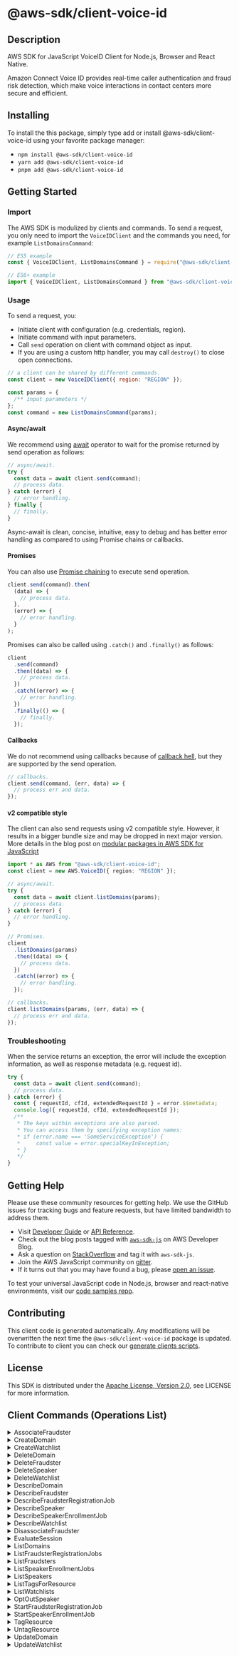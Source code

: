 <!-- generated file, do not edit directly -->

# @aws-sdk/client-voice-id

## Description

AWS SDK for JavaScript VoiceID Client for Node.js, Browser and React Native.

<p>Amazon Connect Voice ID provides real-time caller authentication and fraud risk detection, which
make voice interactions in contact centers more secure and efficient.</p>

## Installing

To install the this package, simply type add or install @aws-sdk/client-voice-id
using your favorite package manager:

- `npm install @aws-sdk/client-voice-id`
- `yarn add @aws-sdk/client-voice-id`
- `pnpm add @aws-sdk/client-voice-id`

## Getting Started

### Import

The AWS SDK is modulized by clients and commands.
To send a request, you only need to import the `VoiceIDClient` and
the commands you need, for example `ListDomainsCommand`:

```js
// ES5 example
const { VoiceIDClient, ListDomainsCommand } = require("@aws-sdk/client-voice-id");
```

```ts
// ES6+ example
import { VoiceIDClient, ListDomainsCommand } from "@aws-sdk/client-voice-id";
```

### Usage

To send a request, you:

- Initiate client with configuration (e.g. credentials, region).
- Initiate command with input parameters.
- Call `send` operation on client with command object as input.
- If you are using a custom http handler, you may call `destroy()` to close open connections.

```js
// a client can be shared by different commands.
const client = new VoiceIDClient({ region: "REGION" });

const params = {
  /** input parameters */
};
const command = new ListDomainsCommand(params);
```

#### Async/await

We recommend using [await](https://developer.mozilla.org/en-US/docs/Web/JavaScript/Reference/Operators/await)
operator to wait for the promise returned by send operation as follows:

```js
// async/await.
try {
  const data = await client.send(command);
  // process data.
} catch (error) {
  // error handling.
} finally {
  // finally.
}
```

Async-await is clean, concise, intuitive, easy to debug and has better error handling
as compared to using Promise chains or callbacks.

#### Promises

You can also use [Promise chaining](https://developer.mozilla.org/en-US/docs/Web/JavaScript/Guide/Using_promises#chaining)
to execute send operation.

```js
client.send(command).then(
  (data) => {
    // process data.
  },
  (error) => {
    // error handling.
  }
);
```

Promises can also be called using `.catch()` and `.finally()` as follows:

```js
client
  .send(command)
  .then((data) => {
    // process data.
  })
  .catch((error) => {
    // error handling.
  })
  .finally(() => {
    // finally.
  });
```

#### Callbacks

We do not recommend using callbacks because of [callback hell](http://callbackhell.com/),
but they are supported by the send operation.

```js
// callbacks.
client.send(command, (err, data) => {
  // process err and data.
});
```

#### v2 compatible style

The client can also send requests using v2 compatible style.
However, it results in a bigger bundle size and may be dropped in next major version. More details in the blog post
on [modular packages in AWS SDK for JavaScript](https://aws.amazon.com/blogs/developer/modular-packages-in-aws-sdk-for-javascript/)

```ts
import * as AWS from "@aws-sdk/client-voice-id";
const client = new AWS.VoiceID({ region: "REGION" });

// async/await.
try {
  const data = await client.listDomains(params);
  // process data.
} catch (error) {
  // error handling.
}

// Promises.
client
  .listDomains(params)
  .then((data) => {
    // process data.
  })
  .catch((error) => {
    // error handling.
  });

// callbacks.
client.listDomains(params, (err, data) => {
  // process err and data.
});
```

### Troubleshooting

When the service returns an exception, the error will include the exception information,
as well as response metadata (e.g. request id).

```js
try {
  const data = await client.send(command);
  // process data.
} catch (error) {
  const { requestId, cfId, extendedRequestId } = error.$$metadata;
  console.log({ requestId, cfId, extendedRequestId });
  /**
   * The keys within exceptions are also parsed.
   * You can access them by specifying exception names:
   * if (error.name === 'SomeServiceException') {
   *     const value = error.specialKeyInException;
   * }
   */
}
```

## Getting Help

Please use these community resources for getting help.
We use the GitHub issues for tracking bugs and feature requests, but have limited bandwidth to address them.

- Visit [Developer Guide](https://docs.aws.amazon.com/sdk-for-javascript/v3/developer-guide/welcome.html)
  or [API Reference](https://docs.aws.amazon.com/AWSJavaScriptSDK/v3/latest/index.html).
- Check out the blog posts tagged with [`aws-sdk-js`](https://aws.amazon.com/blogs/developer/tag/aws-sdk-js/)
  on AWS Developer Blog.
- Ask a question on [StackOverflow](https://stackoverflow.com/questions/tagged/aws-sdk-js) and tag it with `aws-sdk-js`.
- Join the AWS JavaScript community on [gitter](https://gitter.im/aws/aws-sdk-js-v3).
- If it turns out that you may have found a bug, please [open an issue](https://github.com/aws/aws-sdk-js-v3/issues/new/choose).

To test your universal JavaScript code in Node.js, browser and react-native environments,
visit our [code samples repo](https://github.com/aws-samples/aws-sdk-js-tests).

## Contributing

This client code is generated automatically. Any modifications will be overwritten the next time the `@aws-sdk/client-voice-id` package is updated.
To contribute to client you can check our [generate clients scripts](https://github.com/aws/aws-sdk-js-v3/tree/main/scripts/generate-clients).

## License

This SDK is distributed under the
[Apache License, Version 2.0](http://www.apache.org/licenses/LICENSE-2.0),
see LICENSE for more information.

## Client Commands (Operations List)

<details>
<summary>
AssociateFraudster
</summary>

[Command API Reference](https://docs.aws.amazon.com/AWSJavaScriptSDK/v3/latest/clients/client-voice-id/classes/associatefraudstercommand.html) / [Input](https://docs.aws.amazon.com/AWSJavaScriptSDK/v3/latest/clients/client-voice-id/interfaces/associatefraudstercommandinput.html) / [Output](https://docs.aws.amazon.com/AWSJavaScriptSDK/v3/latest/clients/client-voice-id/interfaces/associatefraudstercommandoutput.html)

</details>
<details>
<summary>
CreateDomain
</summary>

[Command API Reference](https://docs.aws.amazon.com/AWSJavaScriptSDK/v3/latest/clients/client-voice-id/classes/createdomaincommand.html) / [Input](https://docs.aws.amazon.com/AWSJavaScriptSDK/v3/latest/clients/client-voice-id/interfaces/createdomaincommandinput.html) / [Output](https://docs.aws.amazon.com/AWSJavaScriptSDK/v3/latest/clients/client-voice-id/interfaces/createdomaincommandoutput.html)

</details>
<details>
<summary>
CreateWatchlist
</summary>

[Command API Reference](https://docs.aws.amazon.com/AWSJavaScriptSDK/v3/latest/clients/client-voice-id/classes/createwatchlistcommand.html) / [Input](https://docs.aws.amazon.com/AWSJavaScriptSDK/v3/latest/clients/client-voice-id/interfaces/createwatchlistcommandinput.html) / [Output](https://docs.aws.amazon.com/AWSJavaScriptSDK/v3/latest/clients/client-voice-id/interfaces/createwatchlistcommandoutput.html)

</details>
<details>
<summary>
DeleteDomain
</summary>

[Command API Reference](https://docs.aws.amazon.com/AWSJavaScriptSDK/v3/latest/clients/client-voice-id/classes/deletedomaincommand.html) / [Input](https://docs.aws.amazon.com/AWSJavaScriptSDK/v3/latest/clients/client-voice-id/interfaces/deletedomaincommandinput.html) / [Output](https://docs.aws.amazon.com/AWSJavaScriptSDK/v3/latest/clients/client-voice-id/interfaces/deletedomaincommandoutput.html)

</details>
<details>
<summary>
DeleteFraudster
</summary>

[Command API Reference](https://docs.aws.amazon.com/AWSJavaScriptSDK/v3/latest/clients/client-voice-id/classes/deletefraudstercommand.html) / [Input](https://docs.aws.amazon.com/AWSJavaScriptSDK/v3/latest/clients/client-voice-id/interfaces/deletefraudstercommandinput.html) / [Output](https://docs.aws.amazon.com/AWSJavaScriptSDK/v3/latest/clients/client-voice-id/interfaces/deletefraudstercommandoutput.html)

</details>
<details>
<summary>
DeleteSpeaker
</summary>

[Command API Reference](https://docs.aws.amazon.com/AWSJavaScriptSDK/v3/latest/clients/client-voice-id/classes/deletespeakercommand.html) / [Input](https://docs.aws.amazon.com/AWSJavaScriptSDK/v3/latest/clients/client-voice-id/interfaces/deletespeakercommandinput.html) / [Output](https://docs.aws.amazon.com/AWSJavaScriptSDK/v3/latest/clients/client-voice-id/interfaces/deletespeakercommandoutput.html)

</details>
<details>
<summary>
DeleteWatchlist
</summary>

[Command API Reference](https://docs.aws.amazon.com/AWSJavaScriptSDK/v3/latest/clients/client-voice-id/classes/deletewatchlistcommand.html) / [Input](https://docs.aws.amazon.com/AWSJavaScriptSDK/v3/latest/clients/client-voice-id/interfaces/deletewatchlistcommandinput.html) / [Output](https://docs.aws.amazon.com/AWSJavaScriptSDK/v3/latest/clients/client-voice-id/interfaces/deletewatchlistcommandoutput.html)

</details>
<details>
<summary>
DescribeDomain
</summary>

[Command API Reference](https://docs.aws.amazon.com/AWSJavaScriptSDK/v3/latest/clients/client-voice-id/classes/describedomaincommand.html) / [Input](https://docs.aws.amazon.com/AWSJavaScriptSDK/v3/latest/clients/client-voice-id/interfaces/describedomaincommandinput.html) / [Output](https://docs.aws.amazon.com/AWSJavaScriptSDK/v3/latest/clients/client-voice-id/interfaces/describedomaincommandoutput.html)

</details>
<details>
<summary>
DescribeFraudster
</summary>

[Command API Reference](https://docs.aws.amazon.com/AWSJavaScriptSDK/v3/latest/clients/client-voice-id/classes/describefraudstercommand.html) / [Input](https://docs.aws.amazon.com/AWSJavaScriptSDK/v3/latest/clients/client-voice-id/interfaces/describefraudstercommandinput.html) / [Output](https://docs.aws.amazon.com/AWSJavaScriptSDK/v3/latest/clients/client-voice-id/interfaces/describefraudstercommandoutput.html)

</details>
<details>
<summary>
DescribeFraudsterRegistrationJob
</summary>

[Command API Reference](https://docs.aws.amazon.com/AWSJavaScriptSDK/v3/latest/clients/client-voice-id/classes/describefraudsterregistrationjobcommand.html) / [Input](https://docs.aws.amazon.com/AWSJavaScriptSDK/v3/latest/clients/client-voice-id/interfaces/describefraudsterregistrationjobcommandinput.html) / [Output](https://docs.aws.amazon.com/AWSJavaScriptSDK/v3/latest/clients/client-voice-id/interfaces/describefraudsterregistrationjobcommandoutput.html)

</details>
<details>
<summary>
DescribeSpeaker
</summary>

[Command API Reference](https://docs.aws.amazon.com/AWSJavaScriptSDK/v3/latest/clients/client-voice-id/classes/describespeakercommand.html) / [Input](https://docs.aws.amazon.com/AWSJavaScriptSDK/v3/latest/clients/client-voice-id/interfaces/describespeakercommandinput.html) / [Output](https://docs.aws.amazon.com/AWSJavaScriptSDK/v3/latest/clients/client-voice-id/interfaces/describespeakercommandoutput.html)

</details>
<details>
<summary>
DescribeSpeakerEnrollmentJob
</summary>

[Command API Reference](https://docs.aws.amazon.com/AWSJavaScriptSDK/v3/latest/clients/client-voice-id/classes/describespeakerenrollmentjobcommand.html) / [Input](https://docs.aws.amazon.com/AWSJavaScriptSDK/v3/latest/clients/client-voice-id/interfaces/describespeakerenrollmentjobcommandinput.html) / [Output](https://docs.aws.amazon.com/AWSJavaScriptSDK/v3/latest/clients/client-voice-id/interfaces/describespeakerenrollmentjobcommandoutput.html)

</details>
<details>
<summary>
DescribeWatchlist
</summary>

[Command API Reference](https://docs.aws.amazon.com/AWSJavaScriptSDK/v3/latest/clients/client-voice-id/classes/describewatchlistcommand.html) / [Input](https://docs.aws.amazon.com/AWSJavaScriptSDK/v3/latest/clients/client-voice-id/interfaces/describewatchlistcommandinput.html) / [Output](https://docs.aws.amazon.com/AWSJavaScriptSDK/v3/latest/clients/client-voice-id/interfaces/describewatchlistcommandoutput.html)

</details>
<details>
<summary>
DisassociateFraudster
</summary>

[Command API Reference](https://docs.aws.amazon.com/AWSJavaScriptSDK/v3/latest/clients/client-voice-id/classes/disassociatefraudstercommand.html) / [Input](https://docs.aws.amazon.com/AWSJavaScriptSDK/v3/latest/clients/client-voice-id/interfaces/disassociatefraudstercommandinput.html) / [Output](https://docs.aws.amazon.com/AWSJavaScriptSDK/v3/latest/clients/client-voice-id/interfaces/disassociatefraudstercommandoutput.html)

</details>
<details>
<summary>
EvaluateSession
</summary>

[Command API Reference](https://docs.aws.amazon.com/AWSJavaScriptSDK/v3/latest/clients/client-voice-id/classes/evaluatesessioncommand.html) / [Input](https://docs.aws.amazon.com/AWSJavaScriptSDK/v3/latest/clients/client-voice-id/interfaces/evaluatesessioncommandinput.html) / [Output](https://docs.aws.amazon.com/AWSJavaScriptSDK/v3/latest/clients/client-voice-id/interfaces/evaluatesessioncommandoutput.html)

</details>
<details>
<summary>
ListDomains
</summary>

[Command API Reference](https://docs.aws.amazon.com/AWSJavaScriptSDK/v3/latest/clients/client-voice-id/classes/listdomainscommand.html) / [Input](https://docs.aws.amazon.com/AWSJavaScriptSDK/v3/latest/clients/client-voice-id/interfaces/listdomainscommandinput.html) / [Output](https://docs.aws.amazon.com/AWSJavaScriptSDK/v3/latest/clients/client-voice-id/interfaces/listdomainscommandoutput.html)

</details>
<details>
<summary>
ListFraudsterRegistrationJobs
</summary>

[Command API Reference](https://docs.aws.amazon.com/AWSJavaScriptSDK/v3/latest/clients/client-voice-id/classes/listfraudsterregistrationjobscommand.html) / [Input](https://docs.aws.amazon.com/AWSJavaScriptSDK/v3/latest/clients/client-voice-id/interfaces/listfraudsterregistrationjobscommandinput.html) / [Output](https://docs.aws.amazon.com/AWSJavaScriptSDK/v3/latest/clients/client-voice-id/interfaces/listfraudsterregistrationjobscommandoutput.html)

</details>
<details>
<summary>
ListFraudsters
</summary>

[Command API Reference](https://docs.aws.amazon.com/AWSJavaScriptSDK/v3/latest/clients/client-voice-id/classes/listfraudsterscommand.html) / [Input](https://docs.aws.amazon.com/AWSJavaScriptSDK/v3/latest/clients/client-voice-id/interfaces/listfraudsterscommandinput.html) / [Output](https://docs.aws.amazon.com/AWSJavaScriptSDK/v3/latest/clients/client-voice-id/interfaces/listfraudsterscommandoutput.html)

</details>
<details>
<summary>
ListSpeakerEnrollmentJobs
</summary>

[Command API Reference](https://docs.aws.amazon.com/AWSJavaScriptSDK/v3/latest/clients/client-voice-id/classes/listspeakerenrollmentjobscommand.html) / [Input](https://docs.aws.amazon.com/AWSJavaScriptSDK/v3/latest/clients/client-voice-id/interfaces/listspeakerenrollmentjobscommandinput.html) / [Output](https://docs.aws.amazon.com/AWSJavaScriptSDK/v3/latest/clients/client-voice-id/interfaces/listspeakerenrollmentjobscommandoutput.html)

</details>
<details>
<summary>
ListSpeakers
</summary>

[Command API Reference](https://docs.aws.amazon.com/AWSJavaScriptSDK/v3/latest/clients/client-voice-id/classes/listspeakerscommand.html) / [Input](https://docs.aws.amazon.com/AWSJavaScriptSDK/v3/latest/clients/client-voice-id/interfaces/listspeakerscommandinput.html) / [Output](https://docs.aws.amazon.com/AWSJavaScriptSDK/v3/latest/clients/client-voice-id/interfaces/listspeakerscommandoutput.html)

</details>
<details>
<summary>
ListTagsForResource
</summary>

[Command API Reference](https://docs.aws.amazon.com/AWSJavaScriptSDK/v3/latest/clients/client-voice-id/classes/listtagsforresourcecommand.html) / [Input](https://docs.aws.amazon.com/AWSJavaScriptSDK/v3/latest/clients/client-voice-id/interfaces/listtagsforresourcecommandinput.html) / [Output](https://docs.aws.amazon.com/AWSJavaScriptSDK/v3/latest/clients/client-voice-id/interfaces/listtagsforresourcecommandoutput.html)

</details>
<details>
<summary>
ListWatchlists
</summary>

[Command API Reference](https://docs.aws.amazon.com/AWSJavaScriptSDK/v3/latest/clients/client-voice-id/classes/listwatchlistscommand.html) / [Input](https://docs.aws.amazon.com/AWSJavaScriptSDK/v3/latest/clients/client-voice-id/interfaces/listwatchlistscommandinput.html) / [Output](https://docs.aws.amazon.com/AWSJavaScriptSDK/v3/latest/clients/client-voice-id/interfaces/listwatchlistscommandoutput.html)

</details>
<details>
<summary>
OptOutSpeaker
</summary>

[Command API Reference](https://docs.aws.amazon.com/AWSJavaScriptSDK/v3/latest/clients/client-voice-id/classes/optoutspeakercommand.html) / [Input](https://docs.aws.amazon.com/AWSJavaScriptSDK/v3/latest/clients/client-voice-id/interfaces/optoutspeakercommandinput.html) / [Output](https://docs.aws.amazon.com/AWSJavaScriptSDK/v3/latest/clients/client-voice-id/interfaces/optoutspeakercommandoutput.html)

</details>
<details>
<summary>
StartFraudsterRegistrationJob
</summary>

[Command API Reference](https://docs.aws.amazon.com/AWSJavaScriptSDK/v3/latest/clients/client-voice-id/classes/startfraudsterregistrationjobcommand.html) / [Input](https://docs.aws.amazon.com/AWSJavaScriptSDK/v3/latest/clients/client-voice-id/interfaces/startfraudsterregistrationjobcommandinput.html) / [Output](https://docs.aws.amazon.com/AWSJavaScriptSDK/v3/latest/clients/client-voice-id/interfaces/startfraudsterregistrationjobcommandoutput.html)

</details>
<details>
<summary>
StartSpeakerEnrollmentJob
</summary>

[Command API Reference](https://docs.aws.amazon.com/AWSJavaScriptSDK/v3/latest/clients/client-voice-id/classes/startspeakerenrollmentjobcommand.html) / [Input](https://docs.aws.amazon.com/AWSJavaScriptSDK/v3/latest/clients/client-voice-id/interfaces/startspeakerenrollmentjobcommandinput.html) / [Output](https://docs.aws.amazon.com/AWSJavaScriptSDK/v3/latest/clients/client-voice-id/interfaces/startspeakerenrollmentjobcommandoutput.html)

</details>
<details>
<summary>
TagResource
</summary>

[Command API Reference](https://docs.aws.amazon.com/AWSJavaScriptSDK/v3/latest/clients/client-voice-id/classes/tagresourcecommand.html) / [Input](https://docs.aws.amazon.com/AWSJavaScriptSDK/v3/latest/clients/client-voice-id/interfaces/tagresourcecommandinput.html) / [Output](https://docs.aws.amazon.com/AWSJavaScriptSDK/v3/latest/clients/client-voice-id/interfaces/tagresourcecommandoutput.html)

</details>
<details>
<summary>
UntagResource
</summary>

[Command API Reference](https://docs.aws.amazon.com/AWSJavaScriptSDK/v3/latest/clients/client-voice-id/classes/untagresourcecommand.html) / [Input](https://docs.aws.amazon.com/AWSJavaScriptSDK/v3/latest/clients/client-voice-id/interfaces/untagresourcecommandinput.html) / [Output](https://docs.aws.amazon.com/AWSJavaScriptSDK/v3/latest/clients/client-voice-id/interfaces/untagresourcecommandoutput.html)

</details>
<details>
<summary>
UpdateDomain
</summary>

[Command API Reference](https://docs.aws.amazon.com/AWSJavaScriptSDK/v3/latest/clients/client-voice-id/classes/updatedomaincommand.html) / [Input](https://docs.aws.amazon.com/AWSJavaScriptSDK/v3/latest/clients/client-voice-id/interfaces/updatedomaincommandinput.html) / [Output](https://docs.aws.amazon.com/AWSJavaScriptSDK/v3/latest/clients/client-voice-id/interfaces/updatedomaincommandoutput.html)

</details>
<details>
<summary>
UpdateWatchlist
</summary>

[Command API Reference](https://docs.aws.amazon.com/AWSJavaScriptSDK/v3/latest/clients/client-voice-id/classes/updatewatchlistcommand.html) / [Input](https://docs.aws.amazon.com/AWSJavaScriptSDK/v3/latest/clients/client-voice-id/interfaces/updatewatchlistcommandinput.html) / [Output](https://docs.aws.amazon.com/AWSJavaScriptSDK/v3/latest/clients/client-voice-id/interfaces/updatewatchlistcommandoutput.html)

</details>
